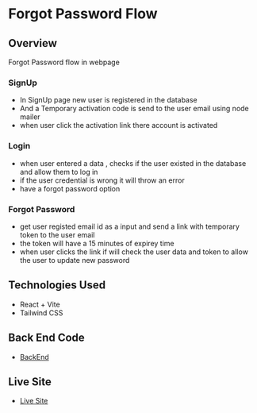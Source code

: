 # Forgot Password Flow
## Overview

Forgot Password flow in webpage
### SignUp
- In SignUp page new user is registered in the database
- And a Temporary activation code is send to the user email using node mailer
- when user click the activation link there account is activated
### Login
  - when user entered a data , checks if the user existed in the database and allow them to log in
  - if the user credential is wrong it will throw an error
  - have a forgot password option

### Forgot Password
   - get user registed email id as a input and send a link with temporary token to the user email
   - the token will have a 15 minutes of expirey time
   - when user clicks the link if will check the user data and token to allow the user to update new password
## Technologies Used
  - React + Vite
  - Tailwind CSS

## Back End Code
- [BackEnd](https://github.com/Praveen8161/Forget-password-server.git)

## Live Site
- [Live Site](https://forgot-password-8161.netlify.app/)
